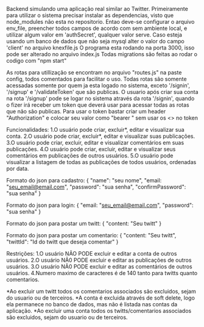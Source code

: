 Backend simulando uma aplicação real similar ao Twitter.
Primeiramente para utilizar o sistema precisar instalar as dependencias, visto que node_modules não esta no repositorio.
Entao deve-se configurar o arquivo env_file, preencher todos campos de acordo com sem ambiente local, e utilizar algum valor em 'authSecret', qualquer valor serve.
Caso esteja usando um banco de dados que não seja mysql alter o valor do campo 'client' no arquivo knexfile.js
O programa esta rodando na porta 3000, isso pode ser alterado no arquivo index.js
Todas migrations são feitas ao rodar o codigo com "npm start"

As rotas para utillização se encontram no arquivo "routes.js" na paste config, todos comentados para facilitar o uso.
Todas rotas são somente acessadas somente por quem ja esta logado no sistema, exceto '/signin', '/signup' e '/validateToken' que são publicas.
O usuario após criar sua conta na rota '/signup' pode se logar no sistema através da rota '/signin', quando o fizer irá receber um token que deverá usar para acessar todas as rotas que não são publicas.
Para usar o token bastar criar um header "Authorization" e colocar seu valor como "bearer <token>" sem usar os <> no token

Funcionalidades:
1.O usuário pode criar, excluir*, editar e visualizar sua conta.
2.O usuário pode criar, excluir*, editar e visualizar suas publicações.
3.O usuário pode criar, excluir, editar e visualizar comentários em suas publicações.
4.O usuário pode criar, excluir, editar e visualizar seus comentários em publicações de outros usuários.
5.O usuário pode visualizar a listagem de todas as publicações de todos usuários, ordenadas por data.

Formato do json para cadastro:
{
    "name": "seu nome",
    "email: "seu_email@email.com",
    "password": "sua senha",
    "confirmPassword": "sua senha"
}

Formato do json para login:
{
    "email: "seu_email@email.com",
    "password": "sua senha"
}

Formato do json para postar um twitt:
{
    "content: "Seu twitt"
}

Formato do json para postar um comentario:
{
    "content: "Seu twitt",
    "twittId": "Id do twitt que deseja comentar"
}

Restrições:
1.O usuário NÃO PODE excluir e editar a conta de outros usuários.
2.O usuário NÃ0 PODE excluir e editar as publicações de outros usuários.
3.O usuário NÃ0 PODE excluir e editar as comentários de outros usuários.
4.Numero maximo de caracteres é de 140 tanto para twitts quanto comentarios. 

*Ao excluir um twitt todos os comentarios associados são excluidos, sejam do usuario ou de terceiros.
*A conta é excluida através de soft delete, logo ela permanece no banco de dados, mas não é listada nas contas da aplicação.
*Ao excluir uma conta todos os twitts/comentarios associados são excluidos, sejam do usuario ou de terceiros.
